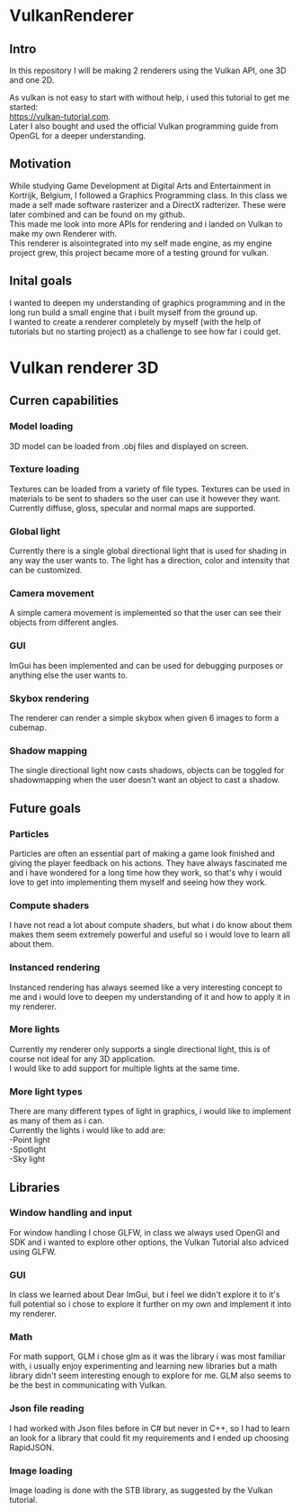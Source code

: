 # VulkanRenderer

## Intro
In this repository I will be making 2 renderers using the Vulkan API, one 3D and one 2D.  

As vulkan is not easy to start with without help, i used this tutorial to get me started:  
https://vulkan-tutorial.com.  
Later I also bought and used the official Vulkan programming guide from OpenGL for a deeper understanding.

## Motivation
While studying Game Development at Digital Arts and Entertainment in Kortrijk, Belgium, I followed a Graphics Programming class. In this class we made a self made software rasterizer and a DirectX radterizer. These were later combined and can be found on my github.  
This made me look into more APIs for rendering and i landed on Vulkan to make my own Renderer with.  
This renderer is alsointegrated into my self made engine, as my engine project grew, this project became more of a testing ground for vulkan.  

## Inital goals
I wanted to deepen my understanding of graphics programming and in the long run build a small engine that i built myself from the ground up.  
I wanted to create a renderer completely by myself (with the help of tutorials but no starting project) as a challenge to see how far i could get.  

# Vulkan renderer 3D
## Curren capabilities
### Model loading
3D model can be loaded from .obj files and displayed on screen.  

### Texture loading
Textures can be loaded from a variety of file types. Textures can be used in materials to be sent to shaders so the user can use it however they want. Currently diffuse, gloss, specular and normal maps are supported.  

### Global light
Currently there is a single global directional light that is used for shading in any way the user wants to. The light has a direction, color and intensity that can be customized.  

### Camera movement
A simple camera movement is implemented so that the user can see their objects from different angles. 

### GUI
ImGui has been implemented and can be used for debugging purposes or anything else the user wants to.  

### Skybox rendering
The renderer can render a simple skybox when given 6 images to form a cubemap.  

### Shadow mapping
The single directional light now casts shadows, objects can be toggled for shadowmapping when the user doesn't want an object to cast a shadow.  

## Future goals
### Particles  
Particles are often an essential part of making a game look finished and giving the player feedback on his actions. They have always fascinated me and i have wondered for a long time how they work, so that's why i would love to get into implementing them myself and seeing how they work.  

### Compute shaders  
I have not read a lot about compute shaders, but what i do know about them makes them seem extremely powerful and useful so i would love to learn all about them.  

### Instanced rendering
Instanced rendering has always seemed like a very interesting concept to me and i would love to deepen my understanding of it and how to apply it in my renderer.  

### More lights
Currently my renderer only supports a single directional light, this is of course not ideal for any 3D application.  
I would like to add support for multiple lights at the same time.

### More light types
There are many different types of light in graphics, i would like to implement as many of them as i can.  
Currently the lights i would like to add are:  
                    -Point light  
                    -Spotlight  
                    -Sky light  

## Libraries 
### Window handling and input
For window handling I chose GLFW, in class we always used OpenGl and SDK and i wanted to explore other options, the Vulkan Tutorial also adviced using GLFW.  

### GUI
In class we learned about Dear ImGui, but i feel we didn't explore it to it's full potential so i chose to explore it further on my own and implement it into my renderer.  

### Math
For math support, GLM i chose glm as it was the library i was most familiar with, i usually enjoy experimenting and learning new libraries but a math library didn't seem interesting enough to explore for me. GLM also seems to be the best in communicating with Vulkan.  

### Json file reading
I had worked with Json files before in C# but never in C++, so I had to learn an look for a library that could fit my requirements and I ended up choosing RapidJSON.

### Image loading
Image loading is done with the STB library, as suggested by the Vulkan tutorial.  
